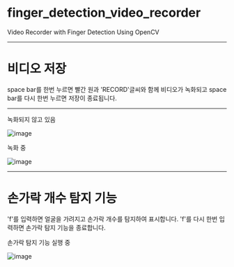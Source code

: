 # finger_detection_video_recorder
Video Recorder with Finger Detection Using OpenCV

---

# 비디오 저장
space bar를 한번 누르면 빨간 원과 'RECORD'글씨와 함께 비디오가 녹화되고
space bar를 다시 한번 누르면 저장이 종료됩니다.

---

녹화되지 않고 있음

![image](https://github.com/user-attachments/assets/a39fc5ff-34f9-4bbd-ae63-6e896c504307)


녹화 중

![image](https://github.com/user-attachments/assets/38be268d-5366-4c70-a77c-fa904f317734)

---

# 손가락 개수 탐지 기능
'f'를 입력하면 얼굴을 가려지고 손가락 개수를 탐지하여 표시합니다.
'f'를 다시 한번 입력하면 손가락 탐지 기능을 종료합니다.


손가락 탐지 기능 실행 중

![image](https://github.com/user-attachments/assets/75191959-cc39-431a-a38a-3371ffce521b)

